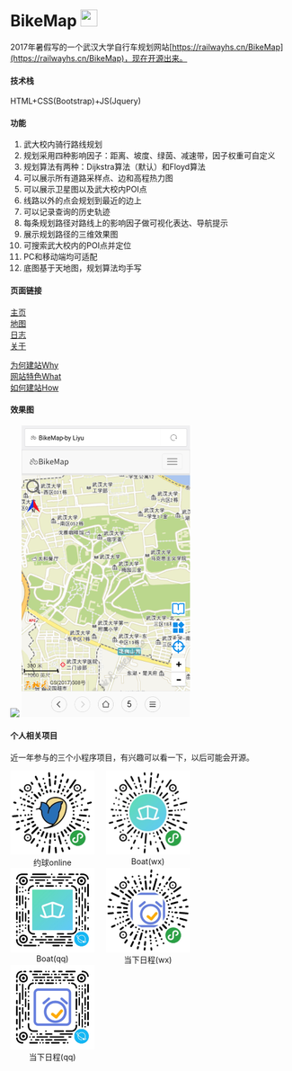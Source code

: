 # BikeMap <img src="骑行.ico" width="30" height="30">

2017年暑假写的一个武汉大学自行车规划网站[https://railwayhs.cn/BikeMap](https://railwayhs.cn/BikeMap)，现在开源出来。

#### 技术栈
HTML+CSS(Bootstrap)+JS(Jquery)

#### 功能

1. 武大校内骑行路线规划
2. 规划采用四种影响因子：距离、坡度、绿茵、减速带，因子权重可自定义
3. 规划算法有两种：Dijkstra算法（默认）和Floyd算法
4. 可以展示所有道路采样点、边和高程热力图
5. 可以展示卫星图以及武大校内POI点
6. 线路以外的点会规划到最近的边上
7. 可以记录查询的历史轨迹
8. 每条规划路径对路线上的影响因子做可视化表达、导航提示
9. 展示规划路径的三维效果图
10. 可搜索武大校内的POI点并定位
11. PC和移动端均可适配
12. 底图基于天地图，规划算法均手写

#### 页面链接

[主页](https://railwayhs.cn/BikeMap/index.html)  
[地图](https://railwayhs.cn/BikeMap/map.html)  
[日志](https://railwayhs.cn/BikeMap/about.html)  
[关于](https://railwayhs.cn/BikeMap/contact.html)  

[为何建站Why](https://railwayhs.cn/BikeMap/introduction_1.html)  
[网站特色What](https://railwayhs.cn/BikeMap/introduction_2.html)  
[如何建站How](https://railwayhs.cn/BikeMap/introduction_3.html)  

#### 效果图

<img src="static/imgs/Pic/PC版.png">
<img src="static/imgs/Pic/移动版.png" width="300">

#### 个人相关项目

近一年参与的三个小程序项目，有兴趣可以看一下，以后可能会开源。

<div style="display: flex;flex-direction: row;flex-wrap: wrap;width: 100%;">
	<div style="text-align: center;margin-right: 20px">
		<img src="static/imgs/resume/ballonline_wx.jpg" width="150" height="150">
		<div>约球online</div>
	</div>
	<div style="text-align: center;margin-right: 20px">
		<img src="static/imgs/resume/boat_wx.jpg" width="150" height="150">
		<div>Boat(wx)</div>
	</div>
	<div style="text-align: center;margin-right: 20px">
		<img src="static/imgs/resume/boat_qq.png" width="150" height="150">
		<div>Boat(qq)</div>
	</div>
	<div style="text-align: center;margin-right: 20px">
		<img src="static/imgs/resume/deadline_wx.jpg" width="150" height="150">
		<div>当下日程(wx)</div>
	</div>
	<div style="text-align: center;margin-right: 20px">
		<img src="static/imgs/resume/deadline_qq.png" width="150" height="150">
		<div>当下日程(qq)</div>
	</div>
</div>


